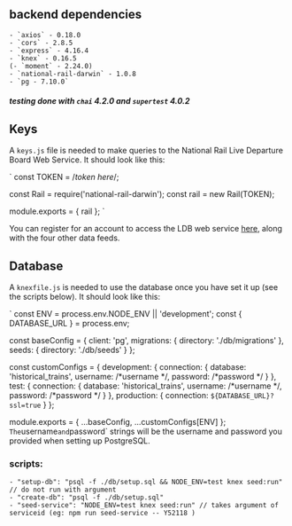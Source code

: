 ## backend dependencies
    - `axios` - 0.18.0
    - `cors` - 2.8.5
    - `express` - 4.16.4
    - `knex` - 0.16.5
    (- `moment` - 2.24.0)
    - `national-rail-darwin` - 1.0.8
    - `pg - 7.10.0`
    
##### testing done with `chai` 4.2.0 and `supertest` 4.0.2

## Keys

A `keys.js` file is needed to make queries to the National Rail Live Departure Board Web Service. It should look like this:

`
const TOKEN = /*token here*/;

const Rail = require('national-rail-darwin');
const rail = new Rail(TOKEN);

module.exports = { rail };
`

You can register for an account to access the LDB web service [here](https://www.nationalrail.co.uk/100296.aspx), along with the four other data feeds.

## Database

A `knexfile.js` is needed to use the database once you have set it up (see the scripts below). It should look like this:

`
const ENV = process.env.NODE_ENV || 'development';
const { DATABASE_URL } = process.env;

const baseConfig = {
  client: 'pg',
  migrations: {
    directory: './db/migrations'
  },
  seeds: {
    directory: './db/seeds'
  }
};

const customConfigs = {
  development: {
    connection: {
      database: 'historical_trains',
      username: /*username */,
      password: /*password */
    }
  },
  test: {
    connection: {
      database: 'historical_trains',
      username: /*username */,
      password: /*password */
    }
  },
  production: {
    connection: `${DATABASE_URL}?ssl=true`
  }
};

module.exports = {
  ...baseConfig,
  ...customConfigs[ENV]
};
`
The `username` and `password` strings will be the username and password you provided when setting up PostgreSQL.

### scripts:

    - "setup-db": "psql -f ./db/setup.sql && NODE_ENV=test knex seed:run" // do not run with argument
    - "create-db": "psql -f ./db/setup.sql"
    - "seed-service": "NODE_ENV=test knex seed:run" // takes argument of serviceid (eg: npm run seed-service -- Y52118 )
